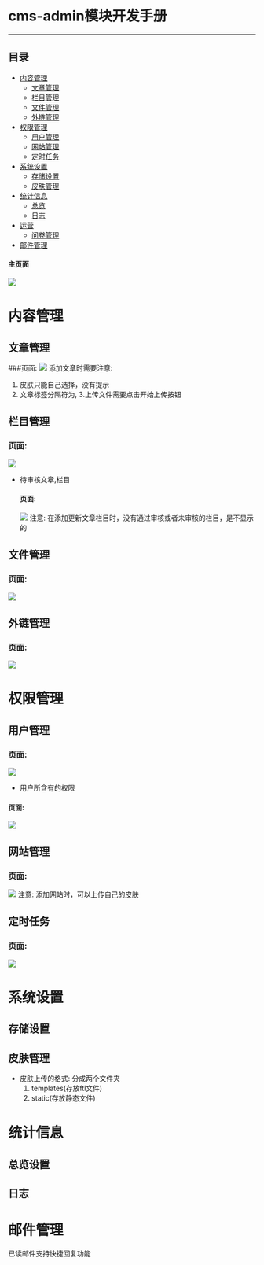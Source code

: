 # cms-admin模块开发手册
---
## 目录
  * [内容管理](README.md#内容管理)
    * [文章管理](README.md#文章管理)
    * [栏目管理](README.md#栏目管理)
    * [文件管理](README.md#文件管理)
    * [外链管理](README.md#外链管理)
  * [权限管理](README.md#权限管理)
    * [用户管理](README.md#用户管理)
    * [网站管理](README.md#网站管理)
    * [定时任务](README.md#定时任务)
  * [系统设置](README.md#系统设置)
    * [存储设置](README.md#存储设置)
    * [皮肤管理](README.md#皮肤管理)
  * [统计信息](README.md#统计信息)
    * [总览](README.md#总览设置)
    * [日志](README.md#日志设置)
  * [运营](README.md#运营)
    * [问卷管理](README.md#问卷管理)
  * [邮件管理](README.md#邮件管理)
 
#### 主页面
![](md/index.png)

# 内容管理
## 文章管理
   ###页面:
   ![](md/content/article.png)
  添加文章时需要注意:
   1. 皮肤只能自己选择，没有提示
   2. 文章标签分隔符为,
   3.上传文件需要点击开始上传按钮
## 栏目管理
   ### 页面:
   ![](md/content/category.png)
   * 待审核文章,栏目
     #### 页面:
     ![](md/content/unCheck.png)
      注意: 在添加更新文章栏目时，没有通过审核或者未审核的栏目，是不显示的
## 文件管理
   ### 页面:
   ![](md/content/file.png)
##    外链管理
   ### 页面:
   ![](md/content/outerChain.png)
# 权限管理
## 用户管理
   ### 页面:
   ![](md/permission/user.png)
   * 用户所含有的权限
   #### 页面:
   ![](md/permission/permission.png)
## 网站管理
   ### 页面:
   ![](md/permission/site.png)
   注意: 添加网站时，可以上传自己的皮肤
## 定时任务
   ### 页面:
   ![](md/permission/task.png)    
      
# 系统设置
## 存储设置
## 皮肤管理
   * 皮肤上传的格式: 分成两个文件夹
        1. templates(存放ftl文件)
        2. static(存放静态文件)
# 统计信息
## 总览设置
## 日志
# 邮件管理
   已读邮件支持快捷回复功能     

